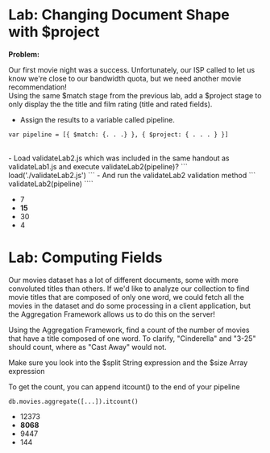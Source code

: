 # Lab: Changing Document Shape with $project 

**Problem:**

Our first movie night was a success. Unfortunately, our ISP called to let us know we're close to our bandwidth quota, but we need another movie recommendation!
</br>
Using the same $match stage from the previous lab, add a $project stage to only display the the title and film rating (title and rated fields).
</br>
- Assign the results to a variable called pipeline.
```
var pipeline = [{ $match: {. . .} }, { $project: { . . . } }]
```
</br>
- Load validateLab2.js which was included in the same handout as validateLab1.js and execute validateLab2(pipeline)?
```
load('./validateLab2.js')
```
- And run the validateLab2 validation method
```
validateLab2(pipeline)
````

- 7
- **15**
- 30
- 4



# Lab: Computing Fields

Our movies dataset has a lot of different documents, some with more convoluted titles than others. If we'd like to analyze our collection to find movie titles that are composed of only one word, we could fetch all the movies in the dataset and do some processing in a client application, but the Aggregation Framework allows us to do this on the server!

Using the Aggregation Framework, find a count of the number of movies that have a title composed of one word. To clarify, "Cinderella" and "3-25" should count, where as "Cast Away" would not.

Make sure you look into the $split String expression and the $size Array expression

To get the count, you can append itcount() to the end of your pipeline

```
db.movies.aggregate([...]).itcount()
```

- 12373
- **8068**
- 9447
- 144
